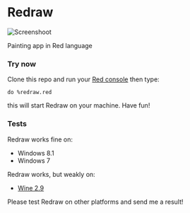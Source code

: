 # Redraw
![Screenshoot](https://github.com/honix/Redraw/blob/master/screenshoot.png)

Painting app in Red language

### Try now
Clone this repo and run your [Red console](http://www.red-lang.org/p/download.html) then type:

```do %redraw.red```

this will start Redraw on your machine. Have fun!

### Tests
Redraw works fine on:
- Windows 8.1
- Windows 7

Redraw works, but weakly on:
- [Wine 2.9](https://www.winehq.org/)

Please test Redraw on other platforms and send me a result!
